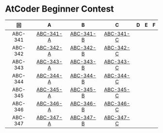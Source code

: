 # AtCoder Beginner Contest

| 回 | A | B | C | D | E | F |
|:---:|:---:|:---:|:---:|:---:|:---:|:---:|
| ABC-341 | [ABC-341-A](ABC-341-A.py) | [ABC-341-B](ABC-341-B.py) | [ABC-341-C](ABC-341-C.py) |  |  |  |
| ABC-342 | [ABC-342-A](ABC-342-A.py) | [ABC-342-B](ABC-342-B.py) | [ABC-342-C](ABC-342-C.py) |  |  |  |
| ABC-343 | [ABC-343-A](ABC-343-A.py) | [ABC-343-B](ABC-343-B.py) | [ABC-343-C](ABC-343-C.py) |  |  |  |
| ABC-344 | [ABC-344-A](ABC-344-A.py) | [ABC-344-B](ABC-344-B.py) | [ABC-344-C](ABC-344-C.py) |  |  |  |
| ABC-345 | [ABC-345-A](ABC-345-A.py) | [ABC-345-B](ABC-345-B.py) | [ABC-345-C](ABC-345-C.py) |  |  |  |
| ABC-346 | [ABC-346-A](ABC-346-A.py) | [ABC-346-B](ABC-346-B.py) | [ABC-346-C](ABC-346-C.py) |  |  |  |
| ABC-347 | [ABC-347-A](ABC-347-A.py) | [ABC-347-B](ABC-347-B.py) | [ABC-347-C](ABC-347-C.py) |  |  |  |
